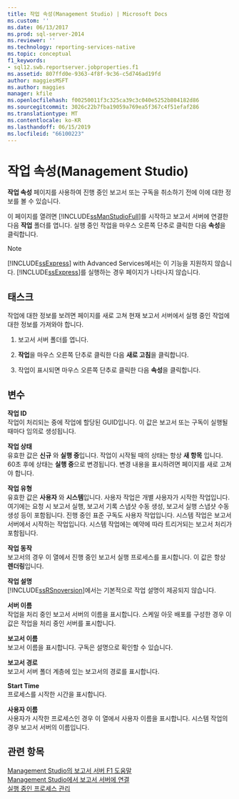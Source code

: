 ```yaml
---
title: 작업 속성(Management Studio) | Microsoft Docs
ms.custom: ''
ms.date: 06/13/2017
ms.prod: sql-server-2014
ms.reviewer: ''
ms.technology: reporting-services-native
ms.topic: conceptual
f1_keywords:
- sql12.swb.reportserver.jobproperties.f1
ms.assetid: 807ffd0e-9363-4f8f-9c36-c5d746ad19fd
author: maggiesMSFT
ms.author: maggies
manager: kfile
ms.openlocfilehash: f00250011f3c325ca39c3c040e5252b804182d86
ms.sourcegitcommit: 3026c22b7fba19059a769ea5f367c4f51efaf286
ms.translationtype: MT
ms.contentlocale: ko-KR
ms.lasthandoff: 06/15/2019
ms.locfileid: "66100223"
---
```

# <a name="job-properties-management-studio"></a>작업 속성(Management Studio)
  **작업 속성** 페이지를 사용하여 진행 중인 보고서 또는 구독을 취소하기 전에 이에 대한 정보를 볼 수 있습니다.  
  
 이 페이지를 열려면 [!INCLUDE[ssManStudioFull](../../includes/ssmanstudiofull-md.md)]를 시작하고 보고서 서버에 연결한 다음 **작업** 폴더를 엽니다. 실행 중인 작업을 마우스 오른쪽 단추로 클릭한 다음 **속성**을 클릭합니다.  
  
> [!NOTE]  
>  [!INCLUDE[ssExpress](../../includes/ssexpress-md.md)] with Advanced Services에서는 이 기능을 지원하지 않습니다. [!INCLUDE[ssExpress](../../includes/ssexpress-md.md)]를 실행하는 경우 페이지가 나타나지 않습니다.  
  
## <a name="tasks"></a>태스크  
 작업에 대한 정보를 보려면 페이지를 새로 고쳐 현재 보고서 서버에서 실행 중인 작업에 대한 정보를 가져와야 합니다.  
  
1.  보고서 서버 폴더를 엽니다.  
  
2.  **작업**을 마우스 오른쪽 단추로 클릭한 다음 **새로 고침**을 클릭합니다.  
  
3.  작업이 표시되면 마우스 오른쪽 단추로 클릭한 다음 **속성**을 클릭합니다.  
  
## <a name="options"></a>변수  
 **작업 ID**  
 작업이 처리되는 중에 작업에 할당된 GUID입니다. 이 값은 보고서 또는 구독이 실행될 때마다 임의로 생성됩니다.  
  
 **작업 상태**  
 유효한 값은 **신규** 와 **실행 중**입니다. 작업이 시작될 때의 상태는 항상 **새 항목** 입니다. 60초 후에 상태는 **실행 중**으로 변경됩니다. 변경 내용을 표시하려면 페이지를 새로 고쳐야 합니다.  
  
 **작업 유형**  
 유효한 값은 **사용자** 와 **시스템**입니다. 사용자 작업은 개별 사용자가 시작한 작업입니다. 여기에는 요청 시 보고서 실행, 보고서 기록 스냅샷 수동 생성, 보고서 실행 스냅샷 수동 생성 등이 포함됩니다. 진행 중인 표준 구독도 사용자 작업입니다. 시스템 작업은 보고서 서버에서 시작하는 작업입니다. 시스템 작업에는 예약에 따라 트리거되는 보고서 처리가 포함됩니다.  
  
 **작업 동작**  
 보고서의 경우 이 열에서 진행 중인 보고서 실행 프로세스를 표시합니다. 이 값은 항상 **렌더링**입니다.  
  
 **작업 설명**  
 [!INCLUDE[ssRSnoversion](../../includes/ssrsnoversion-md.md)]에서는 기본적으로 작업 설명이 제공되지 않습니다.  
  
 **서버 이름**  
 작업을 처리 중인 보고서 서버의 이름을 표시합니다. 스케일 아웃 배포를 구성한 경우 이 값은 작업을 처리 중인 서버를 표시합니다.  
  
 **보고서 이름**  
 보고서 이름을 표시합니다. 구독은 설명으로 확인할 수 있습니다.  
  
 **보고서 경로**  
 보고서 서버 폴더 계층에 있는 보고서의 경로를 표시합니다.  
  
 **Start Time**  
 프로세스를 시작한 시간을 표시합니다.  
  
 **사용자 이름**  
 사용자가 시작한 프로세스인 경우 이 열에서 사용자 이름을 표시합니다. 시스템 작업의 경우 보고서 서버의 이름입니다.  
  
## <a name="see-also"></a>관련 항목  
 [Management Studio의 보고서 서버 F1 도움말](report-server-in-management-studio-f1-help.md)   
 [Management Studio에서 보고서 서버에 연결](connect-to-a-report-server-in-management-studio.md)   
 [실행 중인 프로세스 관리](../subscriptions/manage-a-running-process.md)  
  
  
